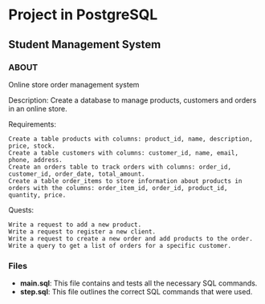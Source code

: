 # Project in PostgreSQL

## Student Management System

### ABOUT

Online store order management system

Description: Create a database to manage products, customers and orders in an online store.

Requirements:

    Create a table products with columns: product_id, name, description, price, stock.
    Create a table customers with columns: customer_id, name, email, phone, address.
    Create an orders table to track orders with columns: order_id, customer_id, order_date, total_amount.
    Create a table order_items to store information about products in orders with the columns: order_item_id, order_id, product_id, quantity, price.

Quests:

    Write a request to add a new product.
    Write a request to register a new client.
    Write a request to create a new order and add products to the order.
    Write a query to get a list of orders for a specific customer.

### Files

- **main.sql**: This file contains and tests all the necessary SQL commands.
- **step.sql**: This file outlines the correct SQL commands that were used.

